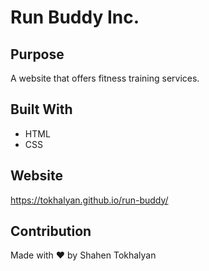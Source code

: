 # Run Buddy Inc.

## Purpose
A website that offers fitness training services.

## Built With
* HTML
* CSS

## Website
https://tokhalyan.github.io/run-buddy/

## Contribution
Made with ❤️ by Shahen Tokhalyan
